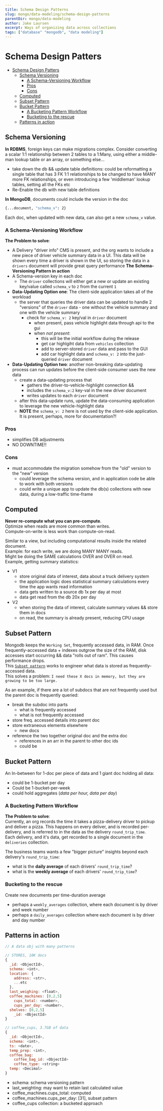 ```yaml
---
title: Schema Design Patterns
slug: mongo/data-modeling/schema-design-patterns
parentDir: mongo/data-modeling
author: Jake Laursen
excerpt: Ways of organizing data across collections
tags: ["database" "mongodb", "data modeling"]
---
```


# Schema Design Patters

- [Schema Design Patters](#schema-design-patters)
  - [Schema Versioning](#schema-versioning)
    - [A Schema-Versioning Workflow](#a-schema-versioning-workflow)
    - [Pros](#pros)
    - [Cons](#cons)
  - [Computed](#computed)
  - [Subset Pattern](#subset-pattern)
  - [Bucket Pattern](#bucket-pattern)
    - [A Bucketing Pattern Workflow](#a-bucketing-pattern-workflow)
    - [Bucketing to the rescue](#bucketing-to-the-rescue)
  - [Patterns in action](#patterns-in-action)

## Schema Versioning

**In RDBMS**, foreign keys can make migrations complex.
Consider converting a scalar 1:1 relationship between 2 tables to a 1:Many, using either a middle-man lookup table or an array, or something else...

- take down the db && update table definitions: could be reformatting a single table that has 3 FK 1:1 relationships to be changed to have MANY more FK relationships, or even introducing a few 'middleman' lookup tables, setting all the FKs etc
- Re-Enable the db with new table definitions

**In MongoDB**, documents could include the version in the doc

```bash
{...document, "schema_v": 2}
```

Each doc, when updated with new data, can also get a new `schema_v` value.

### A Schema-Versioning Workflow

**The Problem to solve**:

- A Delivery "driver info" CMS is present, and the org wants to include a new piece of driver vehicle summary data in a UI. This data will be shown every time a driver is shown in the UI, so storing the data in a `drivers` document will provide great query performance
  **The Schema-Versioning Pattern in action**
- A Schema-version key in each doc
  - The `driver` collections will either get a new or update an existing key/value called `schema_v` to `2` from the current `1`
- **Data-Updating Option one**: The client-side application takes all of the workload
  - the server that queries the driver data can be updated to handle 2 "versions" of the `driver` data - one without the vehicle summary and one with the vehicle summary
    - check for `schema_v: 2` key/val in `driver` document
      - when present, pass vehicle highlight data through api to the gui
      - when _not present_:
        - this will be the initial workflow during the release
        - get car highlgiht data from `vehicles` collection
        - add to server-stored `driver` data and pass to the GUI
        - add car highlight data and `schema_v: 2` into the just-queried `driver` document
- **Data-Updating Option two**: another non-breaking data-updating process can run updates before the client-side consumer uses the new data
  - create a data-updating process that
    - gathers the driver-to-vehicle-highlight connection &&
    - includes the `schema_v:2` key-val in the new driver document
    - writes updates to each `driver` document
  - after this data-update runs, update the data-consuming application to leverage the new vehicle-highlight data
  - **NOTE** the `schema_v: 2` here is not used by the client-side application. It is present, perhaps, more for documentation?!

### Pros

- simplifies DB adjustments
- NO DOWNTIME!!

### Cons

- must accommodate the migration somehow from the "old" version to the "new" version
  - could leverage the schema version, and in application code be able to work with both versions
  - could write a unique app to update the db(s) collections with new data, during a low-traffic time-frame

## Computed

**Never re-compute what you can pre-compute**.  
Optimize when reads are more common than writes.  
Compute-on-write is less work than compute-on-read.

Similar to a view, but including computational results inside the related document.  
Example: for each write, we are doing MANY MANY reads.  
Might be doing the SAME calculations OVER and OVER on read.  
Example, getting summary statistics:

- V1
  - store original data of interest, data about a truck delivery system
  - the application logic does statistical summary calculations every time the app wants read information
  - data gets written to a source db 1x per day at most
  - data get read from the db 20x per day
- V2
  - when storing the data of interest, calculate summary values && store them in docs
  - on read, the summary is already present, reducing CPU usage

## Subset Pattern

Mongodb keeps the `Working Set`, frequently accessed data, in RAM. Once frequently-accessed data + indexes outgrow the size of the RAM, disk accesses start occurring && data "rolls out of ram". This causes performance drops.  
This [`Subset pattern`](https://www.mongodb.com/blog/post/building-with-patterns-the-subset-pattern) works to engineer what data is stored as frequently-accessed data.  
This solves a problem:
`I need these X docs in memory, but they are growing to be too large.`

As an example, if there are a lot of subdocs that are not frequently used but the parent doc is frequently queried:

- break the subdoc into parts
  - what is frequently accessed
  - what is not frequently accessed
- store freq. accessed details into parent doc
- store extraneous elements elsewhere
  - new docs
- reference the two together original doc and the extra doc
  - references in an arr in the parent to other doc ids
  - could be

## Bucket Pattern

An In-between for 1-doc per piece of data and 1 giant doc holding all data:

- could be 1-bucket per day
- Could be 1-bucket-per-week
- could hold aggregates (_data per hour, data per day_)

### A Bucketing Pattern Workflow

**The Problem to solve**:  
Currently, an org records the time it takes a pizza-delivery driver to pickup and deliver a pizza. This happens on every deliver, and is recorded per-delivery, and is referred to in the data as the delivery `round_trip_time`.  
Each delivery, and it's data, get recorded to a single document in the `deliveries` collection.

The business teams wants a few "bigger picture" insights beyond each delivery's `round_trip_time`:

- what is the **daily average** of each drivers' `round_trip_time`?
- what is the **weekly average** of each drivers' `round_trip_time`?

### Bucketing to the rescue

Create new documents per time-duration average

- perhaps a `weekly_averages` collection, where each document is by driver and week number
- perhaps a `daily_averages` collection where each document is by driver and day number

## Patterns in action

```js
// A data obj with many patterns

// STORES, 10K docs
{
  _id: <ObjectId>,
  schema: <int>,
  location: {
    address: <str>,
    ...etc
  },
  last_weighing: <float>,
  coffee_machines: [0,2,5]
    cups_total: <number>,
    cups_per_day: <number>,
  shelves: [0,2,5]
    _id: <ObjectId>
}

// coffee_cups, 3.7GB of data
{
  _id: <ObjectId>,
  schema: <int>,
  ts: <date>,
  temp_prep: <int>,
  coffee_bag:
    coffee_bag_id: <ObjectId>
    coffee_type: <string>
  temp: <Decimal>
}
```

- schema: schema versioning pattern
- last_weighting: may want to retain last calculated value
- coffee_machines.cups_total: computed
- coffee_machines.cups_per_day: [31], subset pattern
- coffee_cups collection: a bucketed approach
